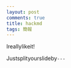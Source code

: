 ```yaml
---
layout: post
comments: true
title: hackmd
tags: 簡報
---
```


Ireallylikeit!

Justsplityourslideby`---`

